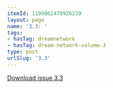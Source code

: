 ```yaml
---
itemId: 1199862478926239
layout: page
name: '3.3: '
tags:
- hasTag: dreamnetwork
- hasTag: dream-network-volume-3
type: post
urlSlug: '3.3'
---
```

<a href="files/pdfs/Volume_3/3.3-The-Dream-Network-Volume-3-No-3.pdf" download="">Download issue 3.3</a>